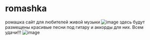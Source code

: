 # romashka
ромашка сайт для любителей живой музыки
![image](https://user-images.githubusercontent.com/102297496/159920749-3607d182-ecf2-4588-8661-2823e7d9a8ee.png)
здесь будут размещены красивые песни под гитару и аккорды для них.
Всем удачи!!!
![image](https://user-images.githubusercontent.com/102297496/159921163-9bbe97ae-7622-45e8-90a1-e70def25b87f.png)
